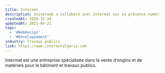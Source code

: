 ```yaml
---
title: Intermat
description: Univerweb a collaboré avec Intermat sur sa présence numérique.
createdAt: 2020-12-20
updatedAt: 2021-04-21
tags:
  - '#WebDesign'
  - '#Développement'
industry: Travaux publics
link: https://www.intermatalgeria.com
---
```


Intermat est une entreprise spécialisée dans la vente d'engins et de matériels pour le bâtiment et travaux publics.
